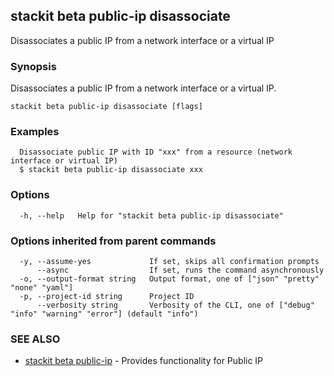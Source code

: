 ## stackit beta public-ip disassociate

Disassociates a public IP from a network interface or a virtual IP

### Synopsis

Disassociates a public IP from a network interface or a virtual IP.

```
stackit beta public-ip disassociate [flags]
```

### Examples

```
  Disassociate public IP with ID "xxx" from a resource (network interface or virtual IP)
  $ stackit beta public-ip disassociate xxx
```

### Options

```
  -h, --help   Help for "stackit beta public-ip disassociate"
```

### Options inherited from parent commands

```
  -y, --assume-yes             If set, skips all confirmation prompts
      --async                  If set, runs the command asynchronously
  -o, --output-format string   Output format, one of ["json" "pretty" "none" "yaml"]
  -p, --project-id string      Project ID
      --verbosity string       Verbosity of the CLI, one of ["debug" "info" "warning" "error"] (default "info")
```

### SEE ALSO

* [stackit beta public-ip](./stackit_beta_public-ip.md)	 - Provides functionality for Public IP

